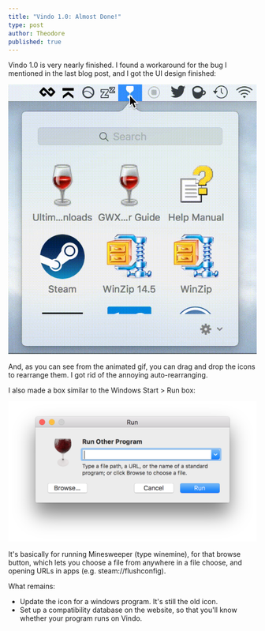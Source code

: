 ```yaml
---
title: "Vindo 1.0: Almost Done!"
type: post
author: Theodore
published: true
---
```


Vindo 1.0 is very nearly finished. I found a workaround for the bug I mentioned in the last blog post, and I got the UI design finished:

![It's done!][1]

And, as you can see from the animated gif, you can drag and drop the icons to rearrange them. I got rid of the annoying auto-rearranging.

I also made a box similar to the Windows Start > Run box:

![run box][2]

It's basically for running Minesweeper (type winemine), for that browse button, which lets you choose a file from anywhere in a file choose, and opening URLs in apps (e.g. steam://flushconfig).

What remains:

  - Update the icon for a windows program. It's still the old icon.
  - Set up a compatibility database on the website, so that you'll know whether your program runs on Vindo.

   [1]: /images/finished-ui.gif
   [2]: /images/run-box.png